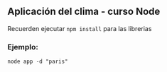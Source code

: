 ## Aplicación del clima - curso Node


Recuerden ejecutar ```npm install``` para las librerias

### Ejemplo: 

```
node app -d "paris"
```